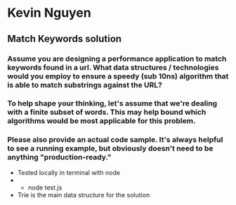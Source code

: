 # Kevin Nguyen
## Match Keywords solution
### Assume you are designing a performance application to match keywords found in a url. What data structures / technologies would you employ to ensure a speedy (sub 10ns) algorithm that is able to match substrings against the URL?
### To help shape your thinking, let's assume that we're dealing with a finite subset of words. This may help bound which algorithms would be most applicable for this problem. 
### Please also provide an actual code sample. It's always helpful to see a running example, but obviously doesn't need to be anything "production-ready."
* Tested locally in terminal with node
* * node test.js
* Trie is the main data structure for the solution